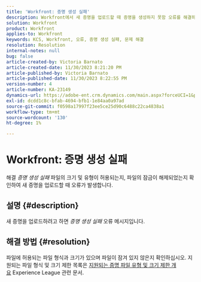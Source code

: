 ```yaml
---
title: 'Workfront: 증명 생성 실패'
description: Workfront에서 새 증명을 업로드할 때 증명을 생성하지 못함 오류를 해결하는 방법을 알아봅니다.
solution: Workfront
product: Workfront
applies-to: Workfront
keywords: KCS, Workfront, 오류, 증명 생성 실패, 문제 해결
resolution: Resolution
internal-notes: null
bug: false
article-created-by: Victoria Barnato
article-created-date: 11/30/2023 8:21:20 PM
article-published-by: Victoria Barnato
article-published-date: 11/30/2023 8:22:55 PM
version-number: 4
article-number: KA-23149
dynamics-url: https://adobe-ent.crm.dynamics.com/main.aspx?forceUCI=1&pagetype=entityrecord&etn=knowledgearticle&id=ebf3dc00-be8f-ee11-8179-6045bd0065b6
exl-id: dcdd1c8c-bfab-4694-bfb1-1e84aa0a97ad
source-git-commit: f0598a17997f23ee5ce25d90c6488c22ca4838a1
workflow-type: tm+mt
source-wordcount: '130'
ht-degree: 1%

---
```


# Workfront: 증명 생성 실패


해결 *증명 생성 실패* 파일의 크기 및 유형이 허용되는지, 파일의 잠금이 해제되었는지 확인하여 새 증명을 업로드할 때 오류가 발생합니다.

## 설명 {#description}


새 증명을 업로드하려고 하면 *증명 생성 실패* 오류 메시지입니다.


## 해결 방법 {#resolution}


파일에 허용되는 파일 형식과 크기가 있으며 파일이 잠겨 있지 않은지 확인하십시오. 지원되는 파일 형식 및 크기 제한 목록은 [지원되는 증명 파일 유형 및 크기 제한 개요](https://experienceleague.adobe.com/docs/workfront/using/review-and-approve-work/proofing/proofing-overview/supported-proofing-file-types.html?lang=en#:~:text=File%20size%20limits&amp;amp;text=Files%20must%20be%20less%20than,be%20less%20than%20100%20MB입니다.) Experience League 관련 문서.
